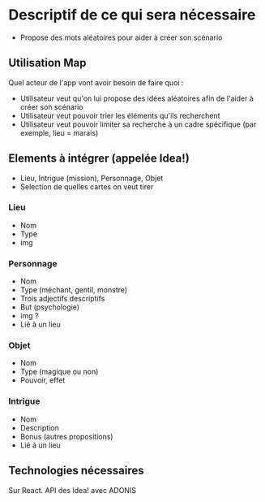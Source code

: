 # Descriptif de ce qui sera nécessaire

- Propose des mots aléatoires pour aider à créer son scénario

## Utilisation Map

Quel acteur de l'app vont avoir besoin de faire quoi :

- Utilisateur veut qu'on lui propose des idées aléatoires afin de l'aider à créer son scénario
- Utilisateur veut pouvoir trier les éléments qu'ils recherchent
- Utilisateur veut pouvoir limiter sa recherche à un cadre spécifique (par exemple, lieu = marais)

## Elements à intégrer (appelée Idea!)

- Lieu, Intrigue (mission), Personnage, Objet
- Selection de quelles cartes on veut tirer

### Lieu

- Nom
- Type
- img

### Personnage

- Nom
- Type (méchant, gentil, monstre)
- Trois adjectifs descriptifs
- But (psychologie)
- img ?
- Lié à un lieu

### Objet

- Nom
- Type (magique ou non)
- Pouvoir, effet

### Intrigue

- Nom
- Description
- Bonus (autres propositions)
- Lié à un lieu

## Technologies nécessaires

Sur React.
API des Idea! avec ADONIS
